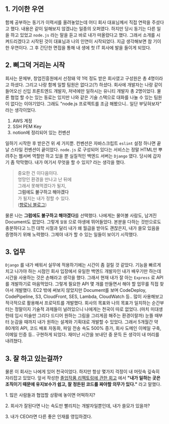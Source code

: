 ## 1\. 기이한 우연

함께 공부하는 동기가 이력서를 올려놓았는데 어디 회사 대표님께서 직접 연락을 주셨다고 했다. 
내용은 같이 일해보지 않겠냐는 일종의 오퍼였다. 하지만 당시 동기는 다른 일을 하고 있었고 `node.js` 라는 말을 듣고
바로 내가 떠올랐다고 했다. 그래서 소개를 시켜드리겠다고 시작된 것이 대표님과 나의 인연이 시작되었다. 
지금 생각해보면 참 기이한 우연이다. 그 후 간단한 면접을 통해 내 생에 첫 IT 회사에 발을 들이게 되었다.

## 2\. 삐그덕 거리는 시작

회사는 문체부, 창업진흥원에서 선정돼 약 1억 정도 받은 회사였고 구성원은 총 4명이라고 하셨다. 
그리고 나랑 함께 일할 팀원은 없다고(?) 하셨다. 회사에 개발자는 나랑 같이 들어오신 신입 프론트엔드 개발자, 
저녁에만 일하시는 유니티 개발자 총 2명이었다. 물론 협업 할 수는 있는 동료는 있지만 나와 같은 기술 스택으로 
대화를 나눌 수 있는 팀원이 없다는 이야기었다. 그래도 "node.js 프로젝트를 조금 해봤으니.. 일단 부딪혀보자" 
라는 생각이었다.  
1. AWS 계정  
2. SSH PEM Key  
3. notion에 정리되어 있는 컨벤션

일하기 시작한 후 받은건 위 세 가지뿐. 컨벤션은 자바스크립트 `eslint` 설정 하나면 끝날 스타일 컨벤션이 끝이었다.
`node.js` 로 구성되어 있다는 서비스는 정말 HTML만 뿌려주는 웹서버 역할만 하고 있을 뿐 
실질적인 백엔드 서버는 `Django` 였다. 당시에 갑자기 좀 막막했다. 내가 여기서 무엇을 할 수 있지? 
라는 생각을 했다.

> 중요한 건 이다음이다.  
> 엉망인 환경을 만나고 난 뒤에  
> 그래서 못해먹겠다가 될지,  
> **그럼에도 불구하고 해야겠다**  
> 가 될지는 내가 정할 수 있다.  
> ([향로님 블로그](https://jojoldu.tistory.com/599))

물론 나는 **그럼에도 불구하고 해야겠다**를 선택했다. 나에게는 물어볼 사람도, 
남겨진 Document도 없었다. 그렇게 `알몸` 으로 야생에 뛰어들었다. 본분을 다하는 것만으로도 
충분하다고 느낀 대학 시절과 달리 내가 왜 월급을 받아도 괜찮은지, 내가 쓸모 있음을 증명하기 위해 
노력했다. 그제야 내가 할 수 있는 일들이 보이기 시작했다.

## 3\. 업무

`Django` 를 내가 배워서 실무에 적용하기에는 시간이 좀 걸릴 것 같았다. 
기능을 빠르게 치고 나가야 하는 시점인 회사 입장에서 유일한 백엔드 개발자인 
내가 배우기만 하는데 시간을 사용하는 것은 손해라고 생각을 했다. 
그래서 현재 내가 잘 아는 `Express` 로 API를 개발하기로 마음먹었다. 
그렇게 필요한 API 몇 개를 만들면서 해야 할 업무를 직접 찾아서 개발했다. 
EC2 밖에 써보지 않았지만 Document를 보며 CodeDeploy, CodePipeline, S3, 
CloudFront, SES, Lambda, CloudWatch 등.. 많이 사용해보고 적극적으로 활용해서 
프로덕트를 개발했다. 회사의 목표와 나의 목표가 일치하는 순간부터는 정말이지 기술적 과제들이 
널려있으니 나에게는 천국이 따로 없었다. (마치 미대생한테 입시 미술만 그리다 드디어 원하는 
그림을 그리게끔 해주는 환경이랄까) 눈뜰 때부터 눈감을 때까지 내가 원하는 설계와 기획대로 개발할 수 있었다. 
그래서 5개월간 약 80개의 API, 코드 배포 자동화, 파일 전송 속도 500% 증가, 회사 도메인 이메일 구축, 
이메일 인증 등.. 구현하게 되었다. 재미난 시간을 보내던 중 문득 든 생각이 내 머리를 내려쳤다.

## 3\. 잘 하고 있는걸까?
물론 이 회사는 나에게 있어 천국이었다. 하지만 항상 몇가지 걱정이 내 머릿속 깊숙히 자리잡고 있었다. 앞서 작성한 
[졸업작품 리펙토링에 관한 회고](https://charming-kyu.tistory.com/15) 에서 
**"내가 일하는 곳은 조직이기 때문에 유지보수가 쉽고, 잘 정돈된 코드를 짜야할 의무가 있다."**
라고 말했다. 


1\. 많은 사람들과 협업할 상황에 놓이면 어떡하지?

2\. 회사가 잘된다면 나는 속도만 빨리치는 개발자일뿐인데, 내가 쓸모가 있을까?

3\. 내가 CEO라면 다른 좋은 인재를 영입하겠다.
